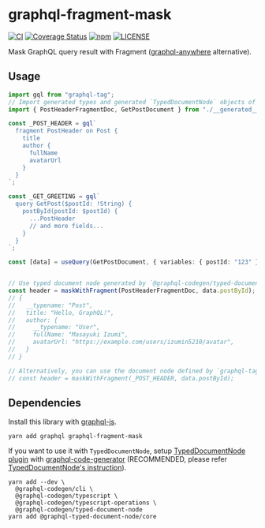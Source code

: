 # graphql-fragment-mask
[![CI](https://github.com/izumin5210/graphql-fragment-mask/actions/workflows/ci.yml/badge.svg)](https://github.com/izumin5210/graphql-fragment-mask/actions/workflows/ci.yml)
[![Coverage Status](https://coveralls.io/repos/github/izumin5210/graphql-fragment-mask/badge.svg?branch=main)](https://coveralls.io/github/izumin5210/graphql-fragment-mask?branch=main)
[![npm](https://img.shields.io/npm/v/graphql-fragment-mask)](https://www.npmjs.com/package/graphql-fragment-mask)
[![LICENSE](https://img.shields.io/github/license/izumin5210/graphql-fragment-mask)](./LICENSE)

Mask GraphQL query result with Fragment ([graphql-anywhere](https://www.npmjs.com/package/graphql-anywhere) alternative).

## Usage

```ts
import gql from "graphql-tag";
// Import generated types and generated `TypedDocumentNode` objects of the fragment.
import { PostHeaderFragmentDoc, GetPostDocument } from "./__generated__/Post.generated";

const _POST_HEADER = gql`
  fragment PostHeader on Post {
    title
    author {
      fullName
      avatarUrl
    }
  }
`;

const _GET_GREETING = gql`
  query GetPost($postId: !String) {
    postById(postId: $postId) {
      ...PostHeader
      // and more fields...
    }
  }
`;

const [data] = useQuery(GetPostDocument, { variables: { postId: "123" } });


// Use typed document node generated by `@graphql-codegen/typed-document-node` (RECOMMENDED).
const header = maskWithFragment(PostHeaderFragmentDoc, data.postById);
// {
//   __typename: "Post",
//   title: "Hello, GraphQL!",
//   author: {
//     __typename: "User",
//     fullName: "Masayuki Izumi",
//     avatarUrl: "https://example.com/users/izumin5210/avatar",
//   }
// }

// Alternatively, you can use the document node defined by `graphql-tag`.
// const header = maskWithFragment(_POST_HEADER, data.postById);
```

## Dependencies

Install this library with [graphql-js](https://github.com/graphql/graphql-js/).

```
yarn add graphql graphql-fragment-mask
```

If you want to use it with `TypedDocumentNode`, setup [TypedDocumentNode plugin](https://www.graphql-code-generator.com/docs/plugins/typed-document-node) with [graphql-code-generator](https://www.graphql-code-generator.com) (RECOMMENDED, please refer [TypedDocumentNode's instruction](https://github.com/dotansimha/graphql-typed-document-node#how-to-use)).

```
yarn add --dev \
  @graphql-codegen/cli \
  @graphql-codegen/typescript \
  @graphql-codegen/typescript-operations \
  @graphql-codegen/typed-document-node
yarn add @graphql-typed-document-node/core
```
